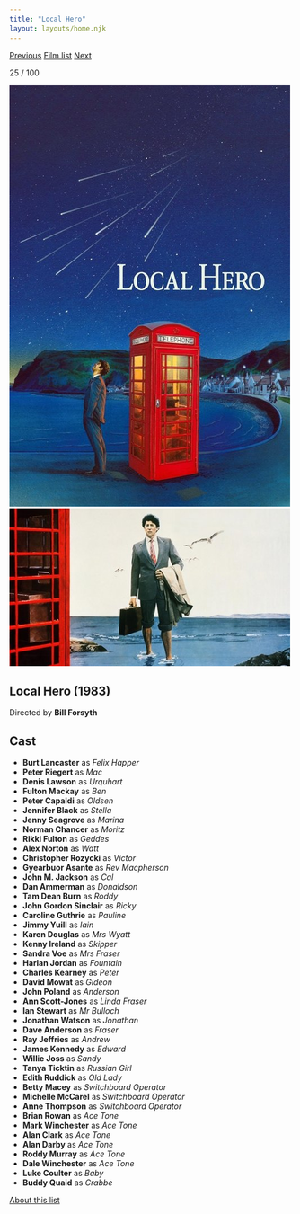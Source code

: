 ```yaml
---
title: "Local Hero"
layout: layouts/home.njk
---
```


<nav class="films">
  <a class="prev" href="../gregorys-girl">Previous</a>
  <a href="../">Film list</a>
  <a class="next" href="../paris-texas">Next</a>
</nav>

<p>25 / 100</p>

<article class="film">
  <img class="poster" src="../films/posters/local-hero.jpg" alt="">
  <img class="backdrop" src="../films/backdrops/local-hero.jpg" alt="">

  <h1>Local Hero (1983)</h1>

  <p class="director">
    Directed by <strong>Bill Forsyth</strong>
  </p>


  <h2>
    Cast
  </h2>
  <ul>
    <li><strong>Burt Lancaster</strong> as <em>Felix Happer</em></li>
<li><strong>Peter Riegert</strong> as <em>Mac</em></li>
<li><strong>Denis Lawson</strong> as <em>Urquhart</em></li>
<li><strong>Fulton Mackay</strong> as <em>Ben</em></li>
<li><strong>Peter Capaldi</strong> as <em>Oldsen</em></li>
<li><strong>Jennifer Black</strong> as <em>Stella</em></li>
<li><strong>Jenny Seagrove</strong> as <em>Marina</em></li>
<li><strong>Norman Chancer</strong> as <em>Moritz</em></li>
<li><strong>Rikki Fulton</strong> as <em>Geddes</em></li>
<li><strong>Alex Norton</strong> as <em>Watt</em></li>
<li><strong>Christopher Rozycki</strong> as <em>Victor</em></li>
<li><strong>Gyearbuor Asante</strong> as <em>Rev Macpherson</em></li>
<li><strong>John M. Jackson</strong> as <em>Cal</em></li>
<li><strong>Dan Ammerman</strong> as <em>Donaldson</em></li>
<li><strong>Tam Dean Burn</strong> as <em>Roddy</em></li>
<li><strong>John Gordon Sinclair</strong> as <em>Ricky</em></li>
<li><strong>Caroline Guthrie</strong> as <em>Pauline</em></li>
<li><strong>Jimmy Yuill</strong> as <em>Iain</em></li>
<li><strong>Karen Douglas</strong> as <em>Mrs Wyatt</em></li>
<li><strong>Kenny Ireland</strong> as <em>Skipper</em></li>
<li><strong>Sandra Voe</strong> as <em>Mrs Fraser</em></li>
<li><strong>Harlan Jordan</strong> as <em>Fountain</em></li>
<li><strong>Charles Kearney</strong> as <em>Peter</em></li>
<li><strong>David Mowat</strong> as <em>Gideon</em></li>
<li><strong>John Poland</strong> as <em>Anderson</em></li>
<li><strong>Ann Scott-Jones</strong> as <em>Linda Fraser</em></li>
<li><strong>Ian Stewart</strong> as <em>Mr Bulloch</em></li>
<li><strong>Jonathan Watson</strong> as <em>Jonathan</em></li>
<li><strong>Dave Anderson</strong> as <em>Fraser</em></li>
<li><strong>Ray Jeffries</strong> as <em>Andrew</em></li>
<li><strong>James Kennedy</strong> as <em>Edward</em></li>
<li><strong>Willie Joss</strong> as <em>Sandy</em></li>
<li><strong>Tanya Ticktin</strong> as <em>Russian Girl</em></li>
<li><strong>Edith Ruddick</strong> as <em>Old Lady</em></li>
<li><strong>Betty Macey</strong> as <em>Switchboard Operator</em></li>
<li><strong>Michelle McCarel</strong> as <em>Switchboard Operator</em></li>
<li><strong>Anne Thompson</strong> as <em>Switchboard Operator</em></li>
<li><strong>Brian Rowan</strong> as <em>Ace Tone</em></li>
<li><strong>Mark Winchester</strong> as <em>Ace Tone</em></li>
<li><strong>Alan Clark</strong> as <em>Ace Tone</em></li>
<li><strong>Alan Darby</strong> as <em>Ace Tone</em></li>
<li><strong>Roddy Murray</strong> as <em>Ace Tone</em></li>
<li><strong>Dale Winchester</strong> as <em>Ace Tone</em></li>
<li><strong>Luke Coulter</strong> as <em>Baby</em></li>
<li><strong>Buddy Quaid</strong> as <em>Crabbe</em></li>
  </ul>
</article>
<footer>
  <a href="../about">About this list</a>
</footer>

